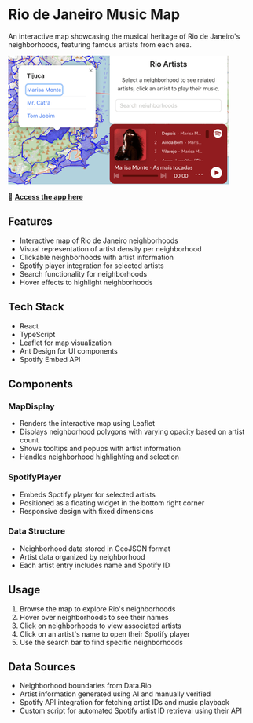 # Rio de Janeiro Music Map

An interactive map showcasing the musical heritage of Rio de Janeiro's neighborhoods, featuring famous artists from each area.

![Rio Artists Map](rio-artists.gif)

🔗 **[Access the app here](https://rio-artists.vercel.app/)**

## Features

- Interactive map of Rio de Janeiro neighborhoods
- Visual representation of artist density per neighborhood
- Clickable neighborhoods with artist information
- Spotify player integration for selected artists
- Search functionality for neighborhoods
- Hover effects to highlight neighborhoods

## Tech Stack

- React
- TypeScript
- Leaflet for map visualization
- Ant Design for UI components
- Spotify Embed API

## Components

### MapDisplay
- Renders the interactive map using Leaflet
- Displays neighborhood polygons with varying opacity based on artist count
- Shows tooltips and popups with artist information
- Handles neighborhood highlighting and selection

### SpotifyPlayer
- Embeds Spotify player for selected artists
- Positioned as a floating widget in the bottom right corner
- Responsive design with fixed dimensions

### Data Structure
- Neighborhood data stored in GeoJSON format
- Artist data organized by neighborhood
- Each artist entry includes name and Spotify ID

## Usage

1. Browse the map to explore Rio's neighborhoods
2. Hover over neighborhoods to see their names
3. Click on neighborhoods to view associated artists
4. Click on an artist's name to open their Spotify player
5. Use the search bar to find specific neighborhoods

## Data Sources

- Neighborhood boundaries from Data.Rio
- Artist information generated using AI and manually verified
- Spotify API integration for fetching artist IDs and music playback
- Custom script for automated Spotify artist ID retrieval using their API
